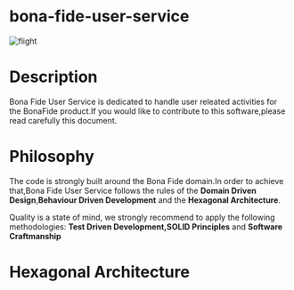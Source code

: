 # bona-fide-user-service
![flight](https://user-images.githubusercontent.com/65115184/115527556-c7801000-a2ae-11eb-8ffc-3cc3ea869d7e.png)

# Description
Bona Fide User Service is dedicated to handle user releated activities for the BonaFide product.If you would like to contribute to this software,please read carefully this document.

# Philosophy
The code is strongly built around the Bona Fide domain.In order to achieve that,Bona Fide User Service follows the rules of the **Domain Driven Design**,**Behaviour Driven Development** and the **Hexagonal Architecture**.

Quality is a state of mind, we strongly recommend to apply the following methodologies:
**Test Driven Development,SOLID Principles** and **Software Craftmanship**

# Hexagonal Architecture